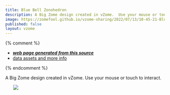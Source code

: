 ```yaml
---
title: Blue Bell Zonohedron
description: A Big Zome design created in vZome.  Use your mouse or touch to interact.
image: https://zomefool.github.io/vzome-sharing/2022/07/13/10-45-21-Blue-Bell-Zonohedron/Blue-Bell-Zonohedron.png
published: false
layout: vzome
---
```


{% comment %}
 - [***web page generated from this source***](<https://zomefool.github.io/vzome-sharing/2022/07/13/Blue-Bell-Zonohedron-10-45-21.html>)
 - [data assets and more info](<https://github.com/zomefool/vzome-sharing/tree/main/2022/07/13/10-45-21-Blue-Bell-Zonohedron/>)
 
{% endcomment %}

A Big Zome design created in vZome.  Use your mouse or touch to interact.

<vzome-viewer style="width: 87%; height: 60vh; margin: 5%"
       src="https://zomefool.github.io/vzome-sharing/2022/07/13/10-45-21-Blue-Bell-Zonohedron/Blue-Bell-Zonohedron.vZome" >
  <img src="https://zomefool.github.io/vzome-sharing/2022/07/13/10-45-21-Blue-Bell-Zonohedron/Blue-Bell-Zonohedron.png" />
</vzome-viewer>